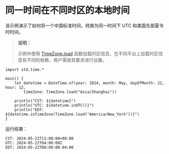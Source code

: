 # 同一时间在不同时区的本地时间

该示例演示了如何将一个中国标准时间，转换为同一时间下 UTC 和美国东部夏令时时间。

> **说明：**
>
> 示例中使用 [TimeZone.load](../time_package_api/time_package_classes.md#static-func-loadstring) 函数加载时区信息，在不同平台上加载时区信息有不同的依赖，用户需按其要求进行设置。

<!-- verify -->

```cangjie
import std.time.*

main() {
    let datetime = DateTime.of(year: 2024, month: May, dayOfMonth: 22, hour: 12,
        timeZone: TimeZone.load("Asia/Shanghai"))

    println("CST: ${datetime}")
    println("UTC: ${datetime.inUTC()}")
    println("EDT: ${datetime.inTimeZone(TimeZone.load("America/New_York"))}")
}
```

运行结果：

```text
CST: 2024-05-22T12:00:00+08:00
UTC: 2024-05-22T04:00:00Z
EDT: 2024-05-22T00:00:00-04:00
```
